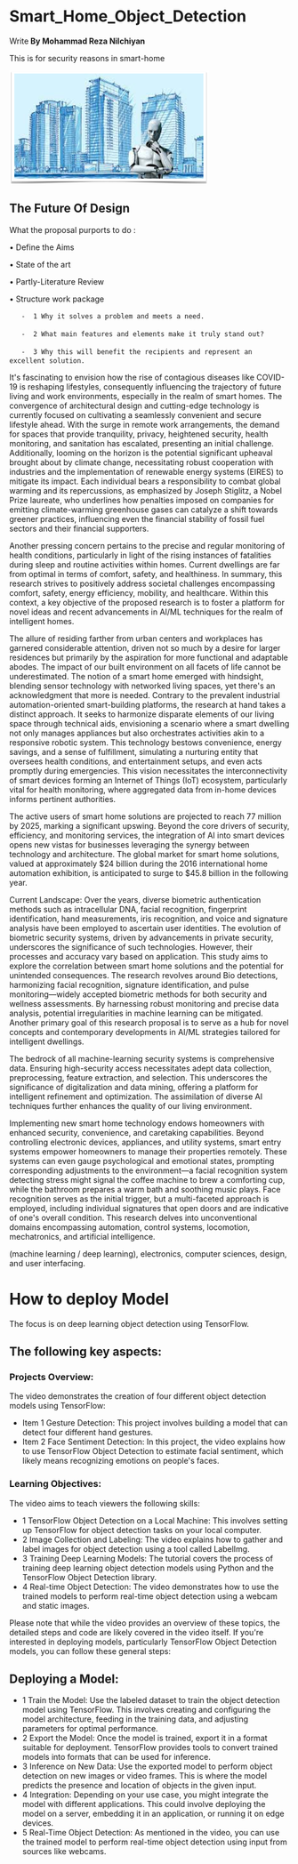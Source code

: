 # Smart_Home_Object_Detection
Write<b> By Mohammad Reza Nilchiyan</b>

This is for security reasons in smart-home

![Image](AI.png)



## The Future Of Design
What the proposal purports to do :

• Define the Aims 

• State of the art  

• Partly-Literature Review

• Structure work package


       -  1 Why it solves a problem and meets a need.
        
       -  2 What main features and elements make it truly stand out?
        
       -  3 Why this will benefit the recipients and represent an excellent solution.




It's fascinating to envision how the rise of contagious diseases like COVID-19 is reshaping lifestyles, consequently influencing the trajectory of future living and work environments, especially in the realm of smart homes. The convergence of architectural design and cutting-edge technology is currently focused on cultivating a seamlessly convenient and secure lifestyle ahead. With the surge in remote work arrangements, the demand for spaces that provide tranquility, privacy, heightened security, health monitoring, and sanitation has escalated, presenting an initial challenge. Additionally, looming on the horizon is the potential significant upheaval brought about by climate change, necessitating robust cooperation with industries and the implementation of renewable energy systems (EIRES) to mitigate its impact. Each individual bears a responsibility to combat global warming and its repercussions, as emphasized by Joseph Stiglitz, a Nobel Prize laureate, who underlines how penalties imposed on companies for emitting climate-warming greenhouse gases can catalyze a shift towards greener practices, influencing even the financial stability of fossil fuel sectors and their financial supporters.

Another pressing concern pertains to the precise and regular monitoring of health conditions, particularly in light of the rising instances of fatalities during sleep and routine activities within homes. Current dwellings are far from optimal in terms of comfort, safety, and healthiness. In summary, this research strives to positively address societal challenges encompassing comfort, safety, energy efficiency, mobility, and healthcare. Within this context, a key objective of the proposed research is to foster a platform for novel ideas and recent advancements in AI/ML techniques for the realm of intelligent homes.

The allure of residing farther from urban centers and workplaces has garnered considerable attention, driven not so much by a desire for larger residences but primarily by the aspiration for more functional and adaptable abodes. The impact of our built environment on all facets of life cannot be underestimated. The notion of a smart home emerged with hindsight, blending sensor technology with networked living spaces, yet there's an acknowledgment that more is needed. Contrary to the prevalent industrial automation-oriented smart-building platforms, the research at hand takes a distinct approach. It seeks to harmonize disparate elements of our living space through technical aids, envisioning a scenario where a smart dwelling not only manages appliances but also orchestrates activities akin to a responsive robotic system. This technology bestows convenience, energy savings, and a sense of fulfillment, simulating a nurturing entity that oversees health conditions, and entertainment setups, and even acts promptly during emergencies. This vision necessitates the interconnectivity of smart devices forming an Internet of Things (IoT) ecosystem, particularly vital for health monitoring, where aggregated data from in-home devices informs pertinent authorities.

The active users of smart home solutions are projected to reach 77 million by 2025, marking a significant upswing. Beyond the core drivers of security, efficiency, and monitoring services, the integration of AI into smart devices opens new vistas for businesses leveraging the synergy between technology and architecture. The global market for smart home solutions, valued at approximately $24 billion during the 2016 international home automation exhibition, is anticipated to surge to $45.8 billion in the following year.

Current Landscape:
Over the years, diverse biometric authentication methods such as intracellular DNA, facial recognition, fingerprint identification, hand measurements, iris recognition, and voice and signature analysis have been employed to ascertain user identities. The evolution of biometric security systems, driven by advancements in private security, underscores the significance of such technologies. However, their processes and accuracy vary based on application. This study aims to explore the correlation between smart home solutions and the potential for unintended consequences. The research revolves around Bio detections, harmonizing facial recognition, signature identification, and pulse monitoring—widely accepted biometric methods for both security and wellness assessments. By harnessing robust monitoring and precise data analysis, potential irregularities in machine learning can be mitigated. Another primary goal of this research proposal is to serve as a hub for novel concepts and contemporary developments in AI/ML strategies tailored for intelligent dwellings.

The bedrock of all machine-learning security systems is comprehensive data. Ensuring high-security access necessitates adept data collection, preprocessing, feature extraction, and selection. This underscores the significance of digitalization and data mining, offering a platform for intelligent refinement and optimization. The assimilation of diverse AI techniques further enhances the quality of our living environment.

Implementing new smart home technology endows homeowners with enhanced security, convenience, and caretaking capabilities. Beyond controlling electronic devices, appliances, and utility systems, smart entry systems empower homeowners to manage their properties remotely. These systems can even gauge psychological and emotional states, prompting corresponding adjustments to the environment—a facial recognition system detecting stress might signal the coffee machine to brew a comforting cup, while the bathroom prepares a warm bath and soothing music plays. Face recognition serves as the initial trigger, but a multi-faceted approach is employed, including individual signatures that open doors and are indicative of one's overall condition. This research delves into unconventional domains encompassing automation, control systems, locomotion, mechatronics, and artificial intelligence.

(machine learning / deep learning), electronics, computer sciences, design, and user interfacing.
        

# How to deploy Model

The focus is on deep learning object detection using TensorFlow. 

## The following key aspects:

### Projects Overview:
The video demonstrates the creation of four different object detection models using TensorFlow:

- Item 1 Gesture Detection: This project involves building a model that can detect four different hand gestures.
- Item 2 Face Sentiment Detection: In this project, the video explains how to use TensorFlow Object Detection to estimate facial sentiment, which likely means recognizing emotions on people's faces.

### Learning Objectives:
The video aims to teach viewers the following skills:
-  1 TensorFlow Object Detection on a Local Machine: This involves setting up TensorFlow for object detection tasks on your local computer.
-  2 Image Collection and Labeling: The video explains how to gather and label images for object detection using a tool called LabelImg.
-  3 Training Deep Learning Models: The tutorial covers the process of training deep learning object detection models using Python and the TensorFlow Object Detection library.
-  4 Real-time Object Detection: 
The video demonstrates how to use the trained models to perform real-time object detection using a webcam and static images.

Please note that while the video provides an overview of these topics, the detailed steps and code are likely covered in the video itself. If you're interested in deploying models, particularly TensorFlow Object Detection models, you can follow these general steps:

## Deploying a Model:
-  1 Train the Model: Use the labeled dataset to train the object detection model using TensorFlow. This involves creating and configuring the model architecture, feeding in the training data, and adjusting parameters for optimal performance.
-  2 Export the Model: Once the model is trained, export it in a format suitable for deployment. TensorFlow provides tools to convert trained models into formats that can be used for inference.
-  3 Inference on New Data: Use the exported model to perform object detection on new images or video frames. This is where the model predicts the presence and location of objects in the given input.
-  4 Integration: Depending on your use case, you might integrate the model with different applications. This could involve deploying the model on a server, embedding it in an application, or running it on edge devices.
-  5 Real-Time Object Detection: As mentioned in the video, you can use the trained model to perform real-time object detection using input from sources like webcams.

